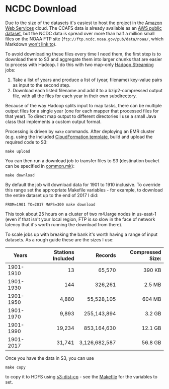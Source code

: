 # NCDC Download

Due to the size of the datasets it's easiest to host the project in the
[Amazon Web Services](http://aws.amazon.com/) cloud. The CCAFS data is already
available as an
[AWS public dataset](http://aws.amazon.com/datasets/0241269495883982), but the
NCDC data is spread over more than half a million small files on the NOAA FTP
site (`ftp://ftp.ncdc.noaa.gov/pub/data/noaa/`, which Markdown
[won't link to](https://github.com/jch/html-pipeline/issues/187)).

To avoid downloading these files every time I need them, the first step is
to download them to S3 and aggregate them into larger chunks that are easier
to process with Hadoop. I do this with two map-only
[Hadoop Streaming](http://hadoop.apache.org/docs/stable/hadoop-streaming/HadoopStreaming.html)
jobs:

1. Take a list of years and produce a list of (year, filename) key-value pairs as input
to the second step.
2. Download each listed filename and add it to a bzip2-compressed output file, with all
the files for each year in their own subdirectory.

Because of the way Hadoop splits input to map tasks, there can be multiple output files
for a single year (one for each mapper that processed files for that year). To direct
map output to different directories I use a small Java class that implements a custom
output format.

Processing is driven by `make` commands. After deploying an EMR cluster (e.g. using
the included [CloudFormation template](../cloudformation), build and upload the
required code to S3:
```
make upload
```

You can then run a download job to transfer files to S3 (destination bucket can be
specified in [common.mk](../common.mk)):
```
make download
```

By default the job will download data for 1901 to 1910 inclusive. To override this
range set the appropriate Makefile variables - for example, to download the entire
dataset up to the end of 2017 I did:
```
FROM=1901 TO=2017 MAPS=300 make download
```

This took about 25 hours on a cluster of two m4.large nodes in us-east-1 (even if
that isn't your local region, FTP is so slow in the face of network latency that
it's worth running the download from there).

To scale jobs up with breaking the bank it's worth having a range of input datasets.
As a rough guide these are the sizes I use:

|Years    |Stations Included|Records      |Compressed Size:|
|---------|----------------:|------------:|---------------:|
|1901-1910|               13|       65,570|          390 KB|
|1901-1930|              144|      326,261|          2.5 MB|
|1901-1950|            4,880|   55,528,105|          604 MB|
|1901-1970|            9,893|  255,143,894|          3.2 GB|
|1901-1990|           19,234|  853,164,630|         12.1 GB|
|1901-2017|           31,741|3,126,682,587|         56.8 GB|

Once you have the data in S3, you can use
```
make copy
```

to copy it to HDFS using
[s3-dist-cp](https://docs.aws.amazon.com/emr/latest/ReleaseGuide/UsingEMR_s3distcp.html) -
see the [Makefile](Makefile) for the variables to set.
